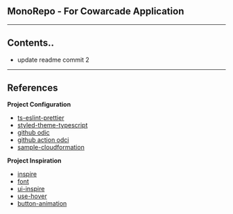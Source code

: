 ## MonoRepo - For Cowarcade Application

---

## Contents..
- update readme commit 2
---

## References

**Project Configuration**

- [ts-eslint-prettier](https://blog.logrocket.com/linting-typescript-using-eslint-and-prettier/)
- [styled-theme-typescript](https://medium.com/rbi-tech/theme-with-styled-components-and-typescript-209244ec15a3)
- [github odic](https://stackoverflow.com/questions/70025635/aws-github-action-user-is-not-authorized-to-perform-stsassumerole-on-resourc)
- [github action odci](https://awsteele.com/blog/2021/09/15/aws-federation-comes-to-github-actions.html)
- [sample-cloudformation](https://blog.boltops.com/2017/03/24/a-simple-introduction-to-aws-cloudformation-part-3-updating-a-stack/)

**Project Inspiration**

- [inspire](https://derolez.dev/?fbclid=IwAR2366riunw43R3dU8tWys4nVEBrXMK-Hnl1fOEndruTGIOdud88HAXkk_c)
- [font](https://material.io/design/typography/the-type-system.html#type-scale)
- [ui-inspire](https://www.freepik.com/premium-vector/colorful-web-design-button-collection-with-flat-design_3099346.htm)
- [use-hover](https://usehooks.com/useHover/)
- [button-animation](https://dev.to/webdeasy/top-20-css-buttons-animations-f41)
